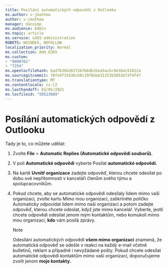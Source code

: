 ```yaml
---
title: Posílání automatických odpovědí z Outlooku
ms.author: v-jmathew
author: v-jmathew
manager: dansimp
ms.audience: Admin
ms.topic: article
ms.service: o365-administration
ROBOTS: NOINDEX, NOFOLLOW
localization_priority: Normal
ms.collection: Adm_O365
ms.custom:
- "9000761"
- "7254"
ms.openlocfilehash: 6ad7b36b281f267b6db32ea5acbc9418ac91812a
ms.sourcegitcommit: 78fe9f33438cb0c19f0dab31253b5853b73f4f47
ms.translationtype: MT
ms.contentlocale: cs-CZ
ms.lasthandoff: 03/05/2021
ms.locfileid: "50523689"
---
```

# <a name="send-automatic-replies-from-outlook"></a>Posílání automatických odpovědí z Outlooku

Tady je to, co můžete udělat:

1. Zvolte **File**  >  **Automatic Replies (Automatické odpovědi souborů).**
2. V poli **Automatické odpovědi** vyberte Posílat **automatické odpovědi.**
3. Na kartě **Uvnitř organizace** zadejte odpověď, kterou chcete odesílat po dobu své nepřítomnosti v kanceláři členům svého týmu a spolupracovníkům.
4. Pokud chcete, aby se automatické odpovědi odesílaly lidem mimo vaši  organizaci, zvolte kartu  Mimo mou organizaci, zaškrtněte políčko Automaticky odpovídat lidem mimo naši organizaci a potom zadejte odpověď, kterou chcete odeslat, když jste mimo kancelář. Vyberte, jestli chcete odpovědi  odesílat jenom mým kontaktům, nebo komukoli mimo mou organizaci, **kdo** vám posílá zprávy.

    > [!NOTE]
    > Odesílání automatických odpovědí **všem mimo organizaci** znamená, že automatická odpověď se odešle v reakci na každý e-mail včetně bulletinů, reklam a případně i nevyžádané pošty. Pokud chcete odesílat automatické odpovědi kontaktům mimo vaši organizaci, doporučujeme zvolit jenom **moje kontakty.**
